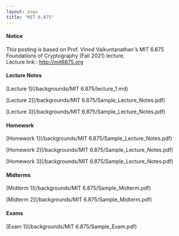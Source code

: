 ```yaml
---
layout: page
title: "MIT 6.875"
---
```

#### Notice

This posting is based on Prof. Vinod Vaikuntanathan's MIT 6.875 Foundations of Cryptography (Fall 2021) lecture. <br>
Lecture link : http://mit6875.org

#### Lecture Notes

[Lecture 1](/backgrounds/MIT 6.875/lecture_1.md)

[Lecture 2](/backgrounds/MIT 6.875/Sample_Lecture_Notes.pdf)

[Lecture 3](/backgrounds/MIT 6.875/Sample_Lecture_Notes.pdf)

#### Homework

[Homework 1](/backgrounds/MIT 6.875/Sample_Lecture_Notes.pdf)

[Homework 2](/backgrounds/MIT 6.875/Sample_Lecture_Notes.pdf)

[Homework 3](/backgrounds/MIT 6.875/Sample_Lecture_Notes.pdf)

#### Midterms

[Midterm 1](/backgrounds/MIT 6.875/Sample_Midterm.pdf)

[Midterm 2](/backgrounds/MIT 6.875/Sample_Midterm.pdf)

#### Exams

[Exam 1](/backgrounds/MIT 6.875/Sample_Exam.pdf)
